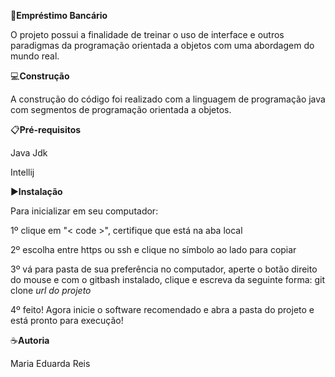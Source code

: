 🎯**Empréstimo Bancário**

O projeto possui a finalidade de treinar o uso de interface e outros paradigmas da programação orientada a objetos com uma abordagem do mundo real. 

💻**Construção**

A construção do código foi realizado com a linguagem de programação java
com segmentos de programação orientada a objetos.

📋**Pré-requisitos**

Java Jdk

Intellij

▶️**Instalação**

Para inicializar em seu computador:

1º clique em "< code >", certifique que está na aba local

2º escolha entre https ou ssh e clique no símbolo ao lado para copiar

3º vá para pasta de sua preferência no computador, aperte o botão direito do mouse e com o gitbash
instalado, clique e escreva da seguinte forma: git clone *url do projeto*

4º feito! Agora inicie o software recomendado e abra a pasta do projeto e está pronto para execução!

☕**Autoria**

Maria Eduarda Reis






